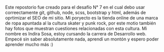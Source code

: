 Este repostorio  fue creado para el desafío N° 7 en el cual debo usar correectamente git, github, node, scss, bootstrap y html, además de oprtimizar el SEO de mi sitio. 
Mi poryecto es la tienda online de una marca de ropa apuntada al la cultura skater y punk rock, por este motio también hay fotos que muestran cuestiones relacionadas con esta cultura.
Mi nombre es Indira Sosa, estoy cursando la carrera de Desarrollo web. Empecé sin saber absolutamente nada, aprendí un montón y espero poder aprender mucho más :)
